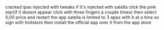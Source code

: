 cracked ipas injected with tweaks
if it's injected with satella click the pink star(if it doesnt appear click with three fingers a couple times) then select 0,00 price and restart the app
satella is limited to 3 apps with it at a time so sign with trollstore then install the official app over it from the app store
